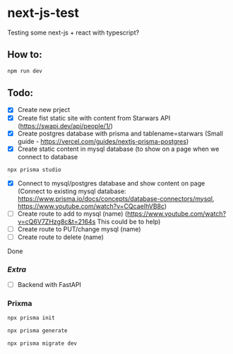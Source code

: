 # next-js-test
Testing some next-js + react with typescript?

## How to:

```bash
npm run dev
```

## Todo:

- [x] Create new prject
- [x] Create fist static site with content from Starwars API (https://swapi.dev/api/people/1/)
- [x] Create postgres database with prisma and tablename=starwars (Small guide - https://vercel.com/guides/nextjs-prisma-postgres) 
- [x] Create static content in mysql database (to show on a page when we connect to database<br>
```bash
npx prisma studio
```
- [x] Connect to mysql/postgres database and show content on page (Connect to existing mysql database: https://www.prisma.io/docs/concepts/database-connectors/mysql, https://www.youtube.com/watch?v=CQcaeIhVB8c)
- [ ] Create route to add to mysql (name) (https://www.youtube.com/watch?v=cQ6V7ZHzg8c&t=2164s This could be to help)
- [ ] Create route to PUT/change mysql (name) 
- [ ] Create route to delete (name)

Done

### *Extra*

- [ ] Backend with FastAPI


### Prixma

```bash
npx prisma init
```
```bash
npx prisma generate
```
```bash
npx prisma migrate dev
```